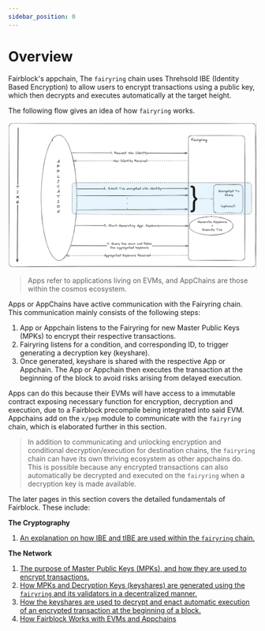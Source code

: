 ```yaml
---
sidebar_position: 0
---
```


# Overview

<!-- The org of this section should be (assuming reader has read the intro, but then jumped straight to Learn to understand the protocol). We will assume that it is an average reader: 
1. Overview of how Fairblock works again (schematic); use the schematic and walk through key points. Make sure to point out how AppChains and EVMs differ in how they work under the hood, but not in practice.
2. Introduce the next pages: cryptography and the network. -->

Fairblock's appchain, The `fairyring` chain uses Threhsold IBE (Identity Based Encryption) to allow users to encrypt transactions using a public key,
which then decrypts and executes automatically at the target height.

The following flow gives an idea of how `fairyring` works.

![General flow for `fairyring`](../assets/fairyring-overview.png)

> Apps refer to applications living on EVMs, and AppChains are those within the cosmos ecosystem. 

Apps or AppChains have active communication with the Fairyring chain. This communication mainly consists of the following steps:

   1. App or Appchain listens to the Fairyring for new Master Public Keys (MPKs) to encrypt their respective transactions.
   2. Fairyring listens for a condition, and corresponding ID, to trigger generating a decryption key (keyshare).
   3. Once generated, keyshare is shared with the respective App or Appchain. The App or Appchain then executes the transaction at the beginning of the block to avoid risks arising from delayed execution.

Apps can do this because their EVMs will have access to a immutable contract exposing necessary function for encryption, decryption and execution, due to a Fairblock precompile being integrated into said EVM. Appchains add on the `x/pep` module to communicate with the `fairyring` chain, which is elaborated further in this section.

> In addition to communicating and unlocking encryption and conditional decryption/execution for destination chains, the `fairyring` chain can have its own thriving ecosystem as other appchains do. This is possible because any encrypted transactions can also automatically be decrypted and executed on the `fairyring` when a decryption key is made available. 

The later pages in this section covers the detailed fundamentals of Fairblock. These include:

<!-- Links will be to their respective pages in the docs -->

**The Cryptography**

1. [An explanation on how IBE and tIBE are used within the `fairyring` chain.](TODO-GetLinkToPage)

**The Network**

1. [The purpose of Master Public Keys (MPKs), and how they are used to encrypt transactions.](TODO-GetLinkToPage)
2. [How MPKs and Decryption Keys (keyshares) are generated using the `fairyring` and its validators in a decentralized manner.](TODO-GetLinkToPage)
3. [How the keyshares are used to decrypt and enact automatic execution of an encrypted transaction at the beginning of a block.](TODO-GetLinkToPage)
4. [How Fairblock Works with EVMs and Appchains](TODO-GetLinkToPage)

<!-- Hmm. Where do we talk about the way EVM integration works? It will be part of the quickstart, sure, but it should be in a spot clearly in the LEARN section. -->
